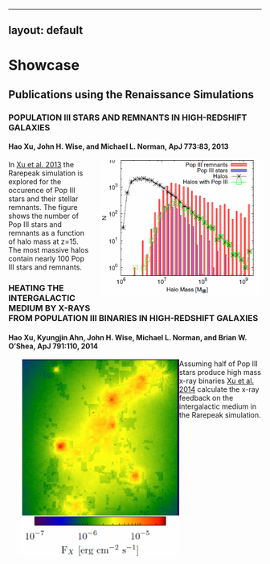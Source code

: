 
---
layout: default
---

# Showcase

## Publications using the Renaissance Simulations

### POPULATION III STARS AND REMNANTS IN HIGH-REDSHIFT GALAXIES
#### Hao Xu, John H. Wise, and Michael L. Norman, ApJ 773:83, 2013

<figure style="display: table; float: right; margin: 0 0 20px 20px;">
<a href="somewhere">
<img src="images/RSimg1.PNG" width="320" style="float: right;"/></a>
<figcaption style="display: table-caption; caption-side: bottom;">
</figcaption>
</figure>

In [Xu et al. 2013](http://adsabs.harvard.edu/abs/2013ApJ...773...83X) the Rarepeak simulation is explored for the occurence of Pop III stars and their stellar remnants. The figure shows the number of Pop III stars and remnants as a function of halo mass at z=15. The most massive halos contain nearly 100 Pop III stars and remnants. 

### HEATING THE INTERGALACTIC MEDIUM BY X-RAYS FROM POPULATION III BINARIES IN HIGH-REDSHIFT GALAXIES
#### Hao Xu, Kyungjin Ahn, John H. Wise, Michael L. Norman, and Brian W. O’Shea, ApJ 791:110, 2014

<figure style="display: table; float: left; margin: 0 0 20px 20px;">
<a href="somewhere">
<img src="images/RSimg2.PNG" width="320" style="float: left;"/></a>
<figcaption style="display: table-caption; caption-side: bottom;">
</figcaption>
</figure>

Assuming half of Pop III stars produce high mass x-ray binaries [Xu et al. 2014](http://adsabs.harvard.edu/abs/2014ApJ...791..110X) calculate the x-ray feedback on the intergalactic medium in the Rarepeak simulation. 
